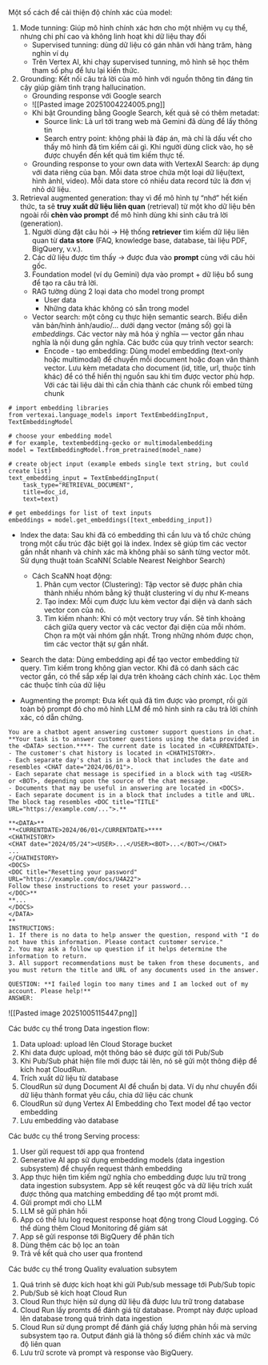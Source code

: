 
Một số cách để cải thiện độ chính xác của model:
1. Mode tunning: Giúp mô hình chính xác hơn cho một nhiệm vụ cụ thể, nhưng chi phí cao và không linh hoạt khi dữ liệu thay đổi
	-  Supervised tunning: dùng dữ liệu có gán nhãn với hàng trăm, hàng nghìn ví dụ
	- Trên Vertex AI, khi chạy supervised tunning, mô hình sẽ học thêm tham số phụ để lưu lại kiến thức.
2. Grounding: Kết nối câu trả lời của mô hình với nguồn thông tin đáng tin cậy  giúp giảm tình trạng hallucination.
	- Grounding response với Google search
	- ![[Pasted image 20251004224005.png]]
	- Khi bật Grounding bằng Google Search, kết quả sẽ có thêm metadat:
		- Source link: Là url tới trang web mà Gemini đã dùng để lấy thông tin
		- Search entry point: không phải là đáp án, mà chỉ là dấu vết cho thấy mô hình đã tìm kiếm cái gì. Khi người dùng click vào, họ sẽ được chuyển đến kết quả tìm kiếm thực tế.
	- Grounding response to your own data with VertexAI Search: áp dụng với data riêng của bạn. Mỗi data stroe chứa một loại dữ liệu(text, hình ảnhl, video). Mỗi data store có nhiều data record tức là đơn vị nhỏ dữ liệu.
3.  Retrieval augmented generation: thay vì để mô hình tự “nhớ” hết kiến thức, ta sẽ **truy xuất dữ liệu liên quan** (retrieval) từ một kho dữ liệu bên ngoài rồi **chèn vào prompt** để mô hình dùng khi sinh câu trả lời (generation).
	1. Người dùng đặt câu hỏi → Hệ thống **retriever** tìm kiếm dữ liệu liên quan từ **data store** (FAQ, knowledge base, database, tài liệu PDF, BigQuery, v.v.).
	2. Các dữ liệu được tìm thấy → được đưa vào **prompt** cùng với câu hỏi gốc.
	3. Foundation model (ví dụ Gemini) dựa vào prompt + dữ liệu bổ sung để tạo ra câu trả lời.
	- RAG tường dùng 2 loại data cho model trong prompt
		- User data
		- Những data khác không có sẵn trong model
	- Vector search: một công cụ thực hiện semantic search. Biểu diễn văn bản/hình ảnh/audio/... dưới dạng vector (mảng số) gọi là _embeddings_. Các vector này mã hóa ý nghĩa — vector gần nhau nghĩa là nội dung gần nghĩa.  Các bước của quy trình vector search:
		- Encode - tạo embedding: Dùng model embedding (text-only hoặc multimodal) để chuyển mỗi document hoặc đoạn văn thành vector. Lưu kèm metadata cho document (id, title, url, thuộc tính khác) để có thể hiển thị nguồn sau khi tìm được vector phù hợp. Với các tài liệu dài thì cần chia thành các chunk rồi embed từng chunk
```
# import embedding libraries
from vertexai.language_models import TextEmbeddingInput, TextEmbeddingModel

# choose your embedding model
# for example, textembedding-gecko or multimodalembedding
model = TextEmbeddingModel.from_pretrained(model_name)

# create object input (example embeds single text string, but could create list)
text_embedding_input = TextEmbeddingInput(
    task_type="RETRIEVAL_DOCUMENT",
    title=doc_id,
    text=text)

# get embeddings for list of text inputs
embeddings = model.get_embeddings([text_embedding_input])
```
-  Index the data: Sau khi đã có embedding thì cần lưu và tổ chức chúng trong một cấu trúc đặc biệt gọi là index. Index sẽ giúp tìm các vector gần nhất nhanh và chính xác mà không phải so sánh từng vector môt. Sử dụng thuật toán ScaNN( Sclable Nearest Neighbor Search)
	- Cách ScaNN hoạt động:
		1. Phân cụm vector (Clustering): Tập vector sẽ được phân chia thành nhiều nhóm bằng kỹ thuật clustering ví dụ như K-means
		2. Tạo index: Mỗi cụm được lưu kèm vector đại diện và danh sách vector con của nó.
		3. Tìm kiếm nhanh: Khi có một vectory truy vấn. Sẽ tính khoảng cách giữa query vector và các vector đại diện của mỗi nhóm. Chọn ra một vài nhóm gần nhất. Trong những nhóm được chọn, tìm các vector thật sự gần nhất.
- Search the data: Dùng embedding api để tạo vector embedding từ query. Tìm kiếm trong không gian vector. Khi đã có danh sách các vector gần, có thể sắp xếp lại dựa trên khoảng cách chính xác. Lọc thêm các thuộc tính của dữ liệu


- Augmenting the prompt: Đưa kết quả đã tìm được vào prompt, rồi gửi toàn bộ prompt đó cho mô hình LLM để mô hình sinh ra câu trả lời chính xác, có dẫn chứng.
```
You are a chatbot agent answering customer support questions in chat.  
**Your task is to answer customer questions using the data provided in the <DATA> section.****- The current date is located in <CURRENTDATE>.  
- The customer's chat history is located in <CHATHISTORY>.  
- Each separate day's chat is in a block that includes the date and resembles <CHAT date="2024/06/01">.  
- Each separate chat message is specified in a block with tag <USER> or <BOT>, depending upon the source of the chat message.  
- Documents that may be useful in answering are located in <DOCS>.  
- Each separate document is in a block that includes a title and URL. The block tag resembles <DOC title="TITLE" URL="https://example.com/...">.**  
  
**<DATA>**  
**<CURRENTDATE>2024/06/01</CURRENTDATE>****  
<CHATHISTORY>  
<CHAT date="2024/05/24"><USER>...</USER><BOT>...</BOT></CHAT>  
...  
</CHATHISTORY>  
<DOCS>  
<DOC title="Resetting your password" URL="https://example.com/docs/U4A22">  
Follow these instructions to reset your password...  
</DOC>**  
**...  
</DOCS>  
</DATA>  
**  
INSTRUCTIONS:  
1. If there is no data to help answer the question, respond with "I do not have this information. Please contact customer service."  
2. You may ask a follow up question if it helps determine the information to return.  
3. All support recommendations must be taken from these documents, and you must return the title and URL of any documents used in the answer.  
  
QUESTION: **I failed login too many times and I am locked out of my account. Please help!**  
ANSWER:

```
![[Pasted image 20251005115447.png]]

Các bước cụ thể trong Data ingestion flow:
1. Data upload: upload lên Cloud Storage bucket
2.  Khi data được upload, một thông báo sẽ được gửi tới Pub/Sub
3. Khi Pub/Sub phát hiện file mới được tải lên, nó sẽ gửi một thông điệp để kích hoạt CloudRun.
4. Trích xuất dữ liệu từ database
5. CloudRun sử dụng Document AI để chuẩn bị data. Ví dụ như chuyển đổi dữ liệu thành format yêu cầu, chia dữ liệu các chunk
6. CloudRun sử dụng Vertex AI Embedding cho Text model để tạo vector embedding
7. Lưu embedding vào database

Các bước cụ thể trong Serving process:
1. User gửi request tới app qua frontend
2. Generative AI app sử dụng embedding models (data ingestion subsystem) để chuyển request thành embedding
3. App thực hiện tìm kiếm ngữ nghĩa cho embedding được lưu trữ trong data ingestion subsystem. App sẽ kết reuqest gốc và dữ liệu trích xuất được thông qua matching embedding để tạo một promt mới.
4. Gửi prompt mới cho LLM
5. LLM sẽ gửi phản hồi
6. App có thế lưu log request response hoạt động  trong Cloud Logging. Có thể dùng thêm Cloud Monitoring để giám sát
7. App sẽ gửi response tới BigQuery để phân tích
8. Dùng thêm các bộ lọc an toàn
9. Trả về kết quả cho user qua frontend

Các bước cụ thể trong Quality evaluation subsytem
1.  Quá trình sẽ được kích hoạt khi gửi Pub/sub message tới Pub/Sub topic
2. Pub/Sub sẽ kích hoạt Cloud Run
3. Cloud Run thực hiện sử dụng dữ liệu đã được lưu trữ trong database
4. Cloud Run lấy promts để đánh giá từ database. Prompt này được upload lên database trong quá trình data ingestion
5. Cloud Run sử dụng prompt để đánh giá chấy lượng phản hồi mà serving subsystem tạo ra. Output đánh giá là thông số điểm chính xác và mức độ liên quan
6. Lưu trữ scrote và prompt và response vào BigQuery.
